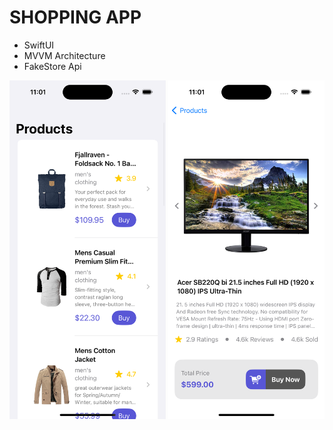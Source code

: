 # SHOPPING APP

-  SwiftUI
-  MVVM Architecture
-  FakeStore Api


<img width="250" src="https://github.com/Senures/ShoppingApp/blob/main/ss/main.png"> <img width="250" src="https://github.com/Senures/ShoppingApp/blob/main/ss/details.png">


